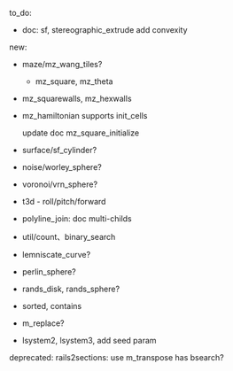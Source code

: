 to_do:

- doc: sf, stereographic_extrude add convexity

new:

- maze/mz_wang_tiles?
    - mz_square, mz_theta
- mz_squarewalls, mz_hexwalls
- mz_hamiltonian supports init_cells

   update doc mz_square_initialize
   
- surface/sf_cylinder?
- noise/worley_sphere?
- voronoi/vrn_sphere?
- t3d - roll/pitch/forward
- polyline_join: doc multi-childs

- util/count、binary_search
- lemniscate_curve?
- perlin_sphere?

- rands_disk, rands_sphere?

- sorted, contains

- m_replace?

- lsystem2, lsystem3, add seed param

deprecated:
    rails2sections: use m_transpose
    has
    bsearch?